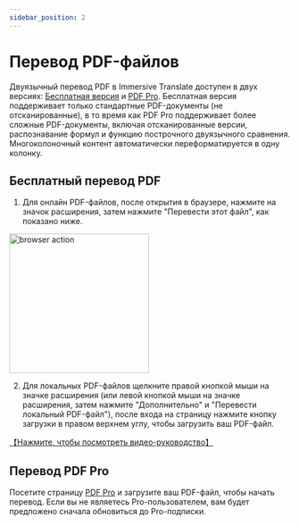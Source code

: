 ```yaml
---
sidebar_position: 2
---
```


# Перевод PDF-файлов

Двуязычный перевод PDF в Immersive Translate доступен в двух версиях: [Бесплатная версия](https://app.immersivetranslate.com/file/) и [PDF Pro](https://app.immersivetranslate.com/pdf-pro/). Бесплатная версия поддерживает только стандартные PDF-документы (не отсканированные), в то время как PDF Pro поддерживает более сложные PDF-документы, включая отсканированные версии, распознавание формул и функцию построчного двуязычного сравнения. Многоколоночный контент автоматически переформатируется в одну колонку.

## Бесплатный перевод PDF

1. Для онлайн PDF-файлов, после открытия в браузере, нажмите на значок расширения, затем нажмите "Перевести этот файл", как показано ниже.

<img src="https://s.immersivetranslate.com/static/official-static/assets/browser-pdf.png" alt="browser action" width="250" />

2. Для локальных PDF-файлов щелкните правой кнопкой мыши на значке расширения (или левой кнопкой мыши на значке расширения, затем нажмите "Дополнительно" и "Перевести локальный PDF-файл"), после входа на страницу нажмите кнопку загрузки в правом верхнем углу, чтобы загрузить ваш PDF-файл.

[【Нажмите, чтобы посмотреть видео-руководство】](https://www.bilibili.com/video/BV1HP411z7Qi/?)

## Перевод PDF Pro

Посетите страницу [PDF Pro](https://app.immersivetranslate.com/pdf-pro/) и загрузите ваш PDF-файл, чтобы начать перевод. Если вы не являетесь Pro-пользователем, вам будет предложено сначала обновиться до Pro-подписки.

